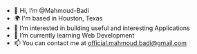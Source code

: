 - 👋 Hi, I’m @Mahmoud-Badi
- 🌍 I'm based in Houston, Texas
- 👀 I’m interested in building useful and interesting Applications
- 🧠 I’m currently learning Web Development 
- 📫 You can contact me at official.mahmoud.badi@gmail.com

<!---
Mahmoud-Badi/Mahmoud-Badi is a ✨ special ✨ repository because its `README.md` (this file) appears on your GitHub profile.
You can click the Preview link to take a look at your changes.
--->
